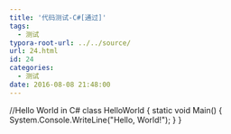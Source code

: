 ```yaml
---
title: '代码测试-C#[通过]'
tags:
  - 测试
typora-root-url: ../../source/
url: 24.html
id: 24
categories:
  - 测试
date: 2016-08-08 21:48:00
---
```


//Hello World in C#
class HelloWorld
{
    static void Main()
    {
        System.Console.WriteLine("Hello, World!");
    }
}